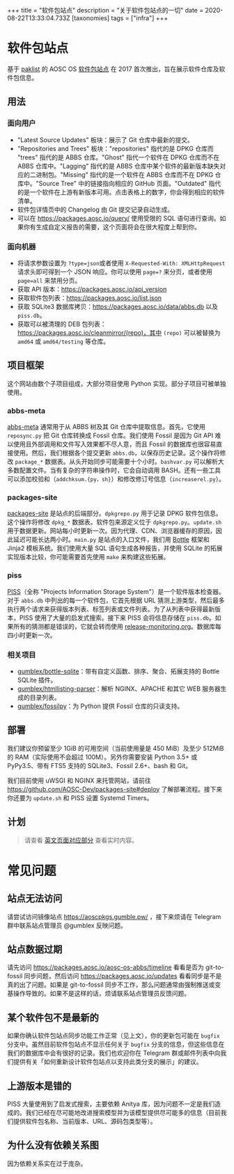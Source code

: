+++
title = "软件包站点"
description = "关于软件包站点的一切"
date = 2020-08-22T13:33:04.733Z
[taxonomies]
tags = ["infra"]
+++

# 软件包站点

基于 [paklist](https://github.com/AOSC-Dev/paklist) 的 AOSC OS [软件包站点](https://packages.aosc.io/) 在 2017 首次推出，旨在展示软件仓库及软件包信息。

## 用法

### 面向用户

- "Latest Source Updates" 板块：展示了 Git 仓库中最新的提交。
- "Repositories and Trees" 板块："repositories" 指代的是 DPKG 仓库而 "trees" 指代的是 ABBS 仓库。"Ghost" 指代一个软件在 DPKG 仓库而不在 ABBS 仓库中。"Lagging" 指代的是 ABBS 仓库中某个软件的最新版本缺失对应的二进制包。"Missing" 指代的是一个软件在 ABBS 仓库而不在 DPKG 仓库中。"Source Tree" 中的链接指向相应的 GitHub 页面。"Outdated" 指代的是一个软件在上游有新版本可用。点击表格上的数字，你会得到相应的软件清单。
- 软件包详情页中的 Changelog 由 Git 提交记录自动生成。
- 可以在 https://packages.aosc.io/query/ 使用受限的 SQL 语句进行查询。如果你有生成自定义报告的需要，这个页面将会在很大程度上帮到你。

### 面向机器

- 将请求参数设置为 `?type=json`或者使用 `X-Requested-With: XMLHttpRequest` 请求头即可得到一个 JSON 响应。你可以使用 `page=?` 来分页，或者使用 `page=all` 来禁用分页。
- 获取 API 版本：https://packages.aosc.io/api_version
- 获取软件包列表：https://packages.aosc.io/list.json
- 获取 SQLite3 数据库拷贝：https://packages.aosc.io/data/abbs.db 以及 `piss.db`。
- 获取可以被清理的 DEB 包列表：https://packages.aosc.io/cleanmirror/(repo)，其中 `(repo)` 可以被替换为 `amd64` 或 `amd64/testing` 等仓库。

## 项目框架

这个网站由数个子项目组成，大部分项目使用 Python 实现。部分子项目可被单独使用。

### abbs-meta

[abbs-meta](https://github.com/AOSC-Dev/abbs-meta) 通常用于从 ABBS 树及其 Git 仓库中提取信息。首先，它使用 `reposync.py` 把 Git 仓库转换成 Fossil 仓库。我们使用 Fossil 是因为 Git API 难以使用且外部调用和文件写入效果都不尽人意，而且 Fossil 的数据库也很容易直接使用。然后，我们根据各个提交更新 `abbs.db`，以保存历史记录。这个操作将修改 `package_*` 数据表。从头开始同步可能需要十个小时。`bashvar.py` 可以解析大多数配置文件。当有复杂的字符串操作时，它会自动调用 BASH。还有一些工具可以添加校验和（`addchksum.{py，sh}`）和修改修订号信息（`increaserel.py`）。

### packages-site

[packages-site](https://github.com/AOSC-Dev/packages-site) 是站点的后端部分。`dpkgrepo.py` 用于记录 DPKG 软件包信息。这个操作将修改 `dpkg_*` 数据表。软件包来源定义位于 `dpkgrepo.py`。`update.sh` 用于数据更新。网站每小时更新一次。因为代理、CDN、浏览器缓存的原因，因此延迟可能长达两小时。`main.py` 是站点的入口文件，我们用 [Bottle](https://bottlepy.org/) 框架和 Jinja2 模板系统。我们使用大量 SQL 语句生成各种报告，并使用 SQLite 的拓展实现版本比较，你可能需要首先使用 `make` 来构建这些拓展。

### piss

[PISS](https://github.com/AOSC-Dev/piss)（全称 "Projects Information Storage System"）是一个软件版本检查器。对于 `abbs.db` 中列出的每一个软件包，它首先根据 URL 猜测上游类型，然后最多执行两个请求来获得版本列表、标签列表或文件列表。为了从列表中获得最新版本，PISS 使用了大量的启发式搜索。接下来 PISS 会将信息存储在 `piss.db`。如果所有的猜测都是错误的，它就会转而使用 [release-monitoring.org](https://release-monitoring.org/)。数据库每四小时更新一次。 

### 相关项目

- [gumblex/bottle-sqlite](https://github.com/gumblex/bottle-sqlite)：带有自定义函数、排序、聚合、拓展支持的 Bottle SQLite 插件。
- [gumblex/htmllisting-parser](https://github.com/gumblex/htmllisting-parser)：解析 NGINX、APACHE 和其它 WEB 服务器生成的目录列表。
- [gumblex/fossilpy](https://github.com/gumblex/fossilpy)：为 Python 提供 Fossil 仓库的只读支持。 

## 部署

我们建议你预留至少 1GiB 的可用空间（当前使用量是 450 MiB）及至少 512MiB 的 RAM（实际使用不会超过 100M）。另外你需要安装 Python 3.5+ 或 PyPy3.5、带有 FTS5 支持的 SQLite3、Fossil 2.6+、bash 和 Git。

我们目前使用 uWSGI 和 NGINX 来托管网站，请前往 https://github.com/AOSC-Dev/packages-site#deploy 了解部署流程。接下来你还要为 `update.sh` 和 PISS 设置 Systemd Timers。

## 计划

> 请查看 [英文页面对应部分](@/developer/infrastructure/packages-site.md#plans) 查看实时内容。


# 常见问题

## 站点无法访问

请尝试访问镜像站点 https://aoscpkgs.gumble.pw/ ，接下来烦请在 Telegram 群中联系站点管理员 @gumblex 反映问题。 

## 站点数据过期

请先访问 https://packages.aosc.io/aosc-os-abbs/timeline 看看是否为 git-to-fossil 同步问题，然后访问 https://packages.aosc.io/updates 看看同步是不是真的出了问题。如果是 git-to-fossil 同步不工作，那么问题通常由强制推送或变基操作导致的。如果不是这样的话，烦请联系站点管理员反馈问题。

## 某个软件包不是最新的

如果你确认软件包站点同步功能工作正常（见上文），你的更新包可能在 `bugfix` 分支中。虽然目前软件包站点不显示任何关于 `bugfix` 分支的信息，但这些信息在我们的数据库中会有很好的记录。我们也欢迎你在 Telegram 群或邮件列表中向我们提供有关「如何重新设计软件包站点以支持此类分支的展示」的建议。

## 上游版本是错的

PISS 大量使用到了启发式搜索，主要依赖 Anitya 库，因为问题不一定是我们造成的。我们已经在尽可能地改进搜索模型并为该模型提供尽可能多的信息（目前我们提供软件包名称、当前版本、URL、源码包类型等）。

## 为什么没有依赖关系图

因为依赖关系实在过于庞杂。
